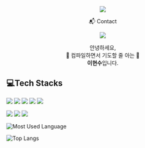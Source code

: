 <!-- header -->
<p align = 'center'>
<img src ="https://capsule-render.vercel.app/api?type=waving&height=300&color=39A120&text=Welcome%20to%20my%20Github!&section=header&reversal=false&fontSize=70&fontAlign=50&animation=fadeIn&descAlignY=61&descAlign=53&fontColor=FFFFFF&fontAlignY=45">
</p>

<p align="center">
 📬 Contact
</p>

<!-- badge -->
<p align="center">
  <!-- gmail -->
  <img src="https://img.shields.io/badge/hslee3786@gmail.com-126304?style=flat-square&logo=gmail&logoColor=white"/>
</p>

<p align="center">
안녕하세요, <br>
🙏 컴파일하면서 기도할 줄 아는 🙏 <br>
<strong>이현수</strong>입니다.
</p>




<!-- 기술 스택 -->
## 💻Tech Stacks
<p>
<img src="https://img.shields.io/badge/Verilog-6857F7?style=flat-square&logo=verilog&logoColor=white"/>
<img src="https://img.shields.io/badge/SystemVerilog-1F0A8A?style=flat-square&logo=verilog&logoColor=white"/>
<img src="https://img.shields.io/badge/Python-3776AB?style=flat-square&logo=python&logoColor=white"/>
<img src="https://img.shields.io/badge/C-82DBFA?style=flat-square&logo=C&logoColor=white"/>
<img src="https://img.shields.io/badge/Matlab-D45B15?style=flat-square&logo=matlab&logoColor=white"/>
</p>
<p>
<img src="https://img.shields.io/badge/Git-F05032?style=flat-square&logo=git&logoColor=white"/>
<img src="https://img.shields.io/badge/GitHub-181717?style=flat-square&logo=github&logoColor=white"/>
<img src="https://img.shields.io/badge/Notion-000000?style=flat-square&logo=notion&logoColor=white"/>
</p>


<!-- GitHub Stats Card-->
![Most Used Language](https://github-readme-stats.vercel.app/api?username=Hyunsoo-654&theme=shadow_green_icons=true) 
<!-- Most used Language-->
![Top Langs](https://github-readme-stats.vercel.app/api/top-langs/?username=Hyunsoo-654&layout=compact)


